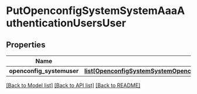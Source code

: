 # PutOpenconfigSystemSystemAaaAuthenticationUsersUser

## Properties
Name | Type | Description | Notes
------------ | ------------- | ------------- | -------------
**openconfig_systemuser** | [**list[OpenconfigSystemSystemOpenconfigsystemsystemAaaAuthenticationUsersUser]**](OpenconfigSystemSystemOpenconfigsystemsystemAaaAuthenticationUsersUser.md) |  | [optional] 

[[Back to Model list]](../README.md#documentation-for-models) [[Back to API list]](../README.md#documentation-for-api-endpoints) [[Back to README]](../README.md)


